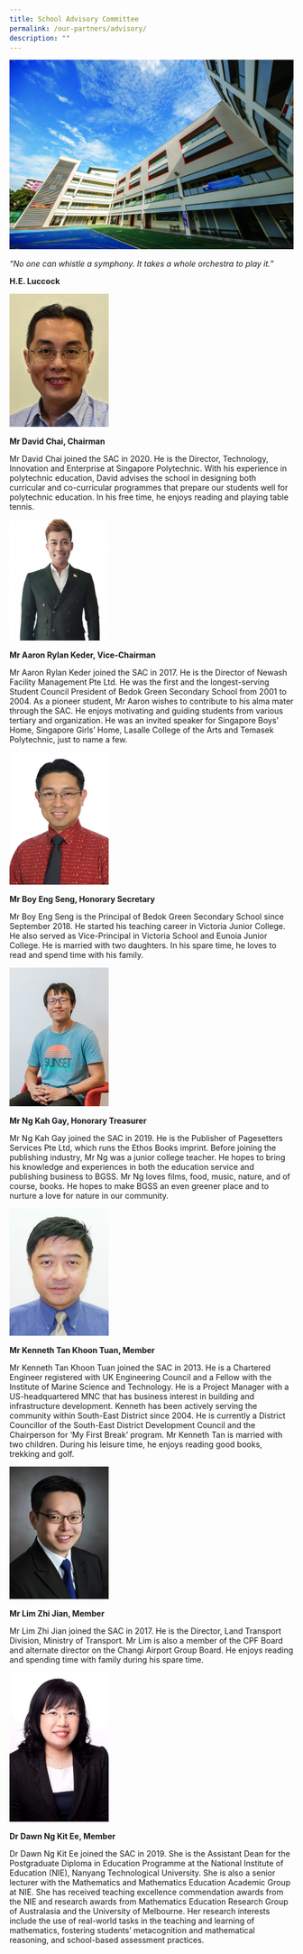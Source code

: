 ```yaml
---
title: School Advisory Committee
permalink: /our-partners/advisory/
description: ""
---
```



![](/images/Our-Heritage-e1570003294657.jpg)

*“No one can whistle a symphony. It takes a whole orchestra to play it.”*

**H.E. Luccock**

<img src="/images/david.jpg"  
     style="width:35%">


**Mr David Chai, Chairman**

Mr David Chai joined the SAC in 2020. He is the Director, Technology, Innovation and Enterprise at Singapore Polytechnic. With his experience in polytechnic education, David advises the school in designing both curricular and co-curricular programmes that prepare our students well for polytechnic education. In his free time, he enjoys reading and playing table tennis.

<img src="/images/aaron.jpg"  
     style="width:35%">


**Mr Aaron Rylan Keder, Vice-Chairman**

Mr Aaron Rylan Keder joined the SAC in 2017. He is the Director of Newash Facility Management Pte Ltd. He was the first and the longest-serving Student Council President of Bedok Green Secondary School from 2001 to 2004. As a pioneer student, Mr Aaron wishes to contribute to his alma mater through the SAC. He enjoys motivating and guiding students from various tertiary and organization. He was an invited speaker for Singapore Boys’ Home, Singapore Girls’ Home, Lasalle College of the Arts and Temasek Polytechnic, just to name a few.


<img src="/images/mr-boy.jpg"  
     style="width:35%">


**Mr Boy Eng Seng, Honorary Secretary**

Mr Boy Eng Seng is the Principal of Bedok Green Secondary School since September 2018. He started his teaching career in Victoria Junior College. He also served as Vice-Principal in Victoria School and Eunoia Junior College. He is married with two daughters. In his spare time, he loves to read and spend time with his family.


<img src="/images/ng-kah.jpg"  
     style="width:35%">

**Mr Ng Kah Gay, Honorary Treasurer**

Mr Ng Kah Gay joined the SAC in 2019. He is the Publisher of Pagesetters Services Pte Ltd, which runs the Ethos Books imprint. Before joining the publishing industry, Mr Ng was a junior college teacher. He hopes to bring his knowledge and experiences in both the education service and publishing business to BGSS. Mr Ng loves films, food, music, nature, and of course, books. He hopes to make BGSS an even greener place and to nurture a love for nature in our community.


<img src="/images/treasure.jpg"  
     style="width:35%">

**Mr Kenneth Tan Khoon Tuan, Member**

Mr Kenneth Tan Khoon Tuan joined the SAC in 2013. He is a Chartered Engineer registered with UK Engineering Council and a Fellow with the Institute of Marine Science and Technology. He is a Project Manager with a US-headquartered MNC that has business interest in building and infrastructure development. Kenneth has been actively serving the community within South-East District since 2004. He is currently a District Councillor of the South-East District Development Council and the Chairperson for ‘My First Break’ program. Mr Kenneth Tan is married with two children. During his leisure time, he enjoys reading good books, trekking and golf.


<img src="/images/lim-zhi.jpg"  
     style="width:35%">

**Mr Lim Zhi Jian, Member**

Mr Lim Zhi Jian joined the SAC in 2017. He is the Director, Land Transport Division, Ministry of Transport. Mr Lim is also a member of the CPF Board and alternate director on the Changi Airport Group Board. He enjoys reading and spending time with family during his spare time.


<img src="/images/dawn.jpg"  
     style="width:35%">

**Dr Dawn Ng Kit Ee, Member**

Dr Dawn Ng Kit Ee joined the SAC in 2019. She is the Assistant Dean for the Postgraduate Diploma in Education Programme at the National Institute of Education (NIE), Nanyang Technological University. She is also a senior lecturer with the Mathematics and Mathematics Education Academic Group at NIE. She has received teaching excellence commendation awards from the NIE and research awards from Mathematics Education Research Group of Australasia and the University of Melbourne. Her research interests include the use of real-world tasks in the teaching and learning of mathematics, fostering students’ metacognition and mathematical reasoning, and school-based assessment practices.